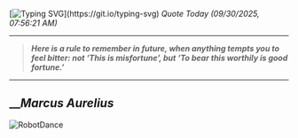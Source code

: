 [![Typing SVG](https://readme-typing-svg.herokuapp.com?font=Press+Start+2P&color=C2F784&size=35&width=900&height=100&lines=Hello+World%2C+I'm+Hung+!)](https://git.io/typing-svg) 
_Quote Today (09/30/2025, 07:56:21 AM)_
___
>**_Here is a rule to remember in future, when anything tempts you to feel bitter: not ‘This is misfortune’, but ‘To bear this worthily is good fortune.’_**
___

## __**_Marcus Aurelius_**

![RobotDance](src/assets/images/robot-dancing-dribble.gif?style=center)
